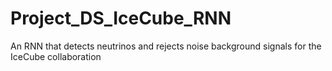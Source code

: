 # Project_DS_IceCube_RNN
An RNN that detects neutrinos and rejects noise background signals for the IceCube collaboration
